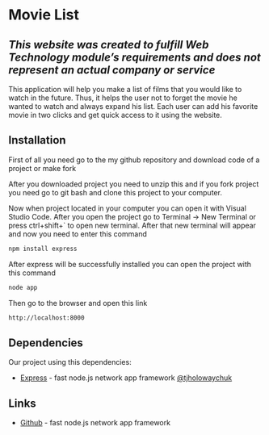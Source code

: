 # Movie List
## _This website was created to fulfill Web Technology module’s requirements and does not represent an actual company or service_

This application will help you make a list of films that you would like to watch in the future. Thus, it helps the user not to forget the movie he wanted to watch and always expand his list. Each user can add his favorite movie in two clicks and get quick access to it using the website.

## Installation

First of all you need go to the my github repository and download code of a project or make fork

After you downloaded project you need to unzip this and if you fork project you need go to git bash and clone this project to your computer.

Now when project located in your computer you can open it with Visual Studio Code. After you open the project go to Terminal -> New Terminal or press ctrl+shift+` to open new terminal. After that new terminal will appear and now you need to enter this command
```sh
npm install express
```
After express will be successfully installed you can open the project with this command
```sh
node app
```
Then go to the browser and open this link
```sh
http://localhost:8000
```

## Dependencies

Our project using this dependencies:

- [Express] - fast node.js network app framework [@tjholowaychuk]

## Links

- [Github] - fast node.js network app framework


   [@tjholowaychuk]: <http://twitter.com/tjholowaychuk>
   [express]: <http://expressjs.com>
   [Github]: <https://github.com/00010480/WebTech.CW2>
   [Gulp]: <http://gulpjs.com>
